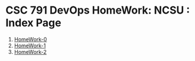 # CSC 791 DevOps HomeWork: NCSU : Index Page

1. [HomeWork-0](HW/HW0/HW0.md)
2. [HomeWork-1](HW/HW1/README.md)
3. [HomeWork-2](tree/master/HW/HW2/README.md)

